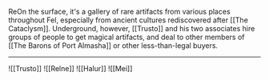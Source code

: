 ReOn the surface, it's a gallery of rare artifacts from various places throughout Fel, especially from ancient cultures rediscovered after [[The Cataclysm]]. Underground, however, [[Trusto]] and his two associates hire groups of people to get magical artifacts, and deal to other members of [[The Barons of Port Almasha]] or other less-than-legal buyers.

---

![[Trusto]]
![[Relne]]
![[Halur]]
![[Mei]]